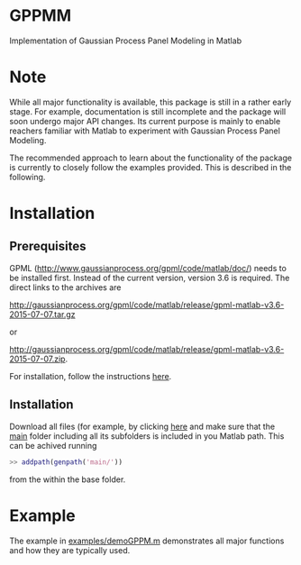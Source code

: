 # GPPMM
Implementation of Gaussian Process Panel Modeling in Matlab

# Note

While all major functionality is available, this package is still in a rather early stage. For example, documentation is still incomplete and the package will soon undergo major API changes. Its current purpose is mainly to enable reachers familiar with Matlab to experiment with Gaussian Process Panel Modeling. 

The recommended approach to learn about the functionality of the package is currently to closely follow the examples provided. This is described in the following.


# Installation

## Prerequisites

GPML (http://www.gaussianprocess.org/gpml/code/matlab/doc/) needs to be installed first. Instead of the current version, version 3.6 is required. The direct links to the archives are

http://gaussianprocess.org/gpml/code/matlab/release/gpml-matlab-v3.6-2015-07-07.tar.gz

or

http://gaussianprocess.org/gpml/code/matlab/release/gpml-matlab-v3.6-2015-07-07.zip.

For installation, follow the instructions [here](http://www.gaussianprocess.org/gpml/code/matlab/doc/).

## Installation

Download all files (for example, by clicking [here](https://github.com/karchjd/GPPMM/archive/master.zip) and make sure that the [main](main/) folder including all its subfolders is included in you Matlab path. This can be achived running

```matlab
>> addpath(genpath('main/'))
```

from the within the base folder.

# Example

The example in [examples/demoGPPM.m](examples/demoGPPM.m) demonstrates all major functions and how they are typically used.
